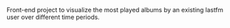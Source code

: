 Front-end project to visualize the most played albums by an existing lastfm user over different time periods.